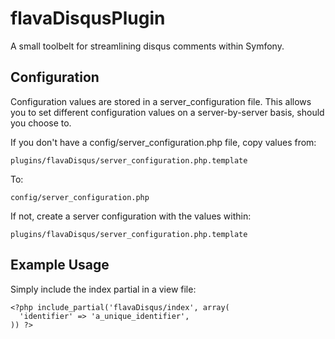 flavaDisqusPlugin
=================

A small toolbelt for streamlining disqus comments within Symfony.



Configuration
-------------

Configuration values are stored in a server_configuration file. This allows 
you to set different configuration values on a server-by-server basis, should 
you choose to.

If you don't have a config/server_configuration.php file, copy values from:


    plugins/flavaDisqus/server_configuration.php.template
    
To:


    config/server_configuration.php



If not, create a server configuration with the values within:


    plugins/flavaDisqus/server_configuration.php.template




Example Usage
-------------

Simply include the index partial in a view file:


    <?php include_partial('flavaDisqus/index', array(
      'identifier' => 'a_unique_identifier',
    )) ?>
